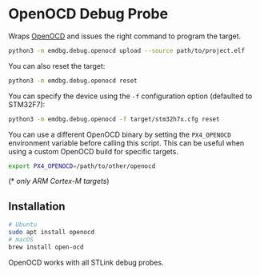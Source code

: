 # OpenOCD Debug Probe

Wraps [OpenOCD][] and issues the right command to program the target.

```sh
python3 -m emdbg.debug.openocd upload --source path/to/project.elf
```

You can also reset the target:

```sh
python3 -m emdbg.debug.openocd reset
```

You can specify the device using the `-f` configuration option (defaulted to
STM32F7):

```sh
python3 -m emdbg.debug.openocd -f target/stm32h7x.cfg reset
```

You can use a different OpenOCD binary by setting the `PX4_OPENOCD`
environment variable before calling this script. This can be useful when
using a custom OpenOCD build for specific targets.

```sh
export PX4_OPENOCD=/path/to/other/openocd
```

(\* *only ARM Cortex-M targets*)

## Installation

```sh
# Ubuntu
sudo apt install openocd
# macOS
brew install open-ocd
```

OpenOCD works with all STLink debug probes.

[openocd]: https://openocd.org
